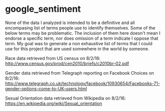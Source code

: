 # google_sentiment

None of the data I analyzed is intended to be a definitive and all encompasing list of terms people use to identify themselves.  Some of the below terms may be problematic.  The inclusion of them here doesn't mean I endorse a specific term, nor does omission of a term indicate I oppose that term. My goal was to generate a non exhaustive list of terms that I could use for this project that are used somewhere in the world by someone.

Race data retrieved from US census on 8/2/16:
http://www.census.gov/prod/cen2010/briefs/c2010br-02.pdf

Gender data retrieved from Telegraph reporting on Facebook Choices on 8/2/16:
http://www.telegraph.co.uk/technology/facebook/10930654/Facebooks-71-gender-options-come-to-UK-users.html

Sexual Orientation data retrieved from Wikipedia on 8/2/16:
https://en.wikipedia.org/wiki/Sexual_orientation